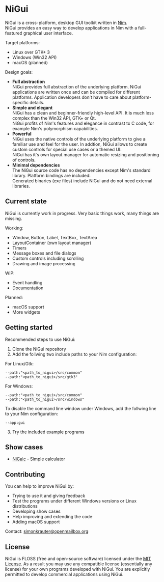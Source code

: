 NiGui
=====

NiGui is a cross-platform, desktop GUI toolkit written in [Nim](https://nim-lang.org/).<br>
NiGui provides an easy way to develop applications in Nim with a full-featured graphical user interface.

Target platforms:
* Linux over GTK+ 3
* Windows (Win32 API)
* macOS (planned)

Design goals:
* **Full abstraction**<br>
NiGui provides full abstraction of the underlying platform. NiGui applications are written once and can be compiled for different platforms. Application developers don't have to care about platform-specific details.
* **Simple and elegant**<br>
NiGui has a clean and beginner-friendly high-level API. It is much less complex than the Win32 API, GTK+ or Qt.<br>
NiGui profits of Nim's features and elegance in contrast to C code, for example Nim's polymorphism capabilities. 
* **Powerful**<br>
NiGui uses the native controls of the underlying platform to give a familiar use and feel for the user. In addtion, NiGui allows to create custom controls for special use cases or a themed UI. <br>
NiGui has it's own layout manager for automatic resizing and positioning of controls.
* **Minimal dependencies**<br>
The NiGui source code has no dependencies except Nim's standard library. Platform bindings are included.<br>
Generated binaries (exe files) include NiGui and do not need external libraries. 

Current state
-------------
NiGui is currently work in progress. Very basic things work, many things are missing.

Working:
* Window, Button, Label, TextBox, TextArea
* LayoutContainer (own layout manager)
* Timers
* Message boxes and file dialogs
* Custom controls including scrolling
* Drawing and image processing

WIP:
* Event handling
* Documentation

Planned:
* macOS support
* More widgets

Getting started
---------------
Recommended steps to use NiGui:
1. Clone the NiGui repository
2. Add the follwing two include paths to your Nim configuration:

For Linux/Gtk:
```
--path:"<path_to_nigui>/src/common"
--path:"<path_to_nigui>/src/gtk3"
```

For Windows:
```
--path:"<path_to_nigui>/src/common"
--path:"<path_to_nigui>/src/windows"
```

To disable the command line window under Windows, add the follwing line to your Nim configuration:
```
--app:gui
```
  
3. Try the included example programs

Show cases
----------
* [NiCalc](https://github.com/trustable-code/NiCalc) - Simple calculator

Contributing
------------
You can help to improve NiGui by:
* Trying to use it and giving feedback
* Test the programs under different Windows versions or Linux distributions
* Developing show cases
* Help improving and extending the code
* Adding macOS support

Contact: simonkrauter@openmailbox.org

License
-------

NiGui is FLOSS (free and open-source software) licensed under the [MIT License](https://opensource.org/licenses/MIT). As a result you may use any compatible license (essentially any license) for your own programs developed with NiGui. You are explicitly permitted to develop commercial applications using NiGui.
